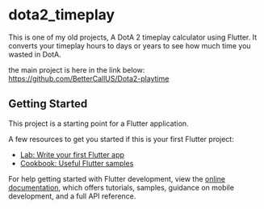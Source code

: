 # dota2_timeplay

This is one of my old projects, A DotA 2 timeplay calculator using Flutter.
It converts your timeplay hours to days or years to see how much time you wasted in DotA.

the main project is here in the link below:
https://github.com/BetterCallUS/Dota2-playtime

## Getting Started

This project is a starting point for a Flutter application.

A few resources to get you started if this is your first Flutter project:

- [Lab: Write your first Flutter app](https://docs.flutter.dev/get-started/codelab)
- [Cookbook: Useful Flutter samples](https://docs.flutter.dev/cookbook)

For help getting started with Flutter development, view the
[online documentation](https://docs.flutter.dev/), which offers tutorials,
samples, guidance on mobile development, and a full API reference.
